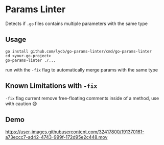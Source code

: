 # Params Linter
Detects if `.go` files contains multiple parameters with the same type

## Usage
```
go install github.com/lycb/go-params-linter/cmd/go-params-linter 
cd <your-go-project>
go-params-linter ./...
```

run with the `-fix` flag to automatically merge params with the same type

## Known Limitations with `-fix`
`-fix` flag current remove free-floating comments inside of a method, use with caution 😅

## Demo
https://user-images.githubusercontent.com/32417800/191370161-a73eccc7-ad42-4743-999f-172d95e2c448.mov
